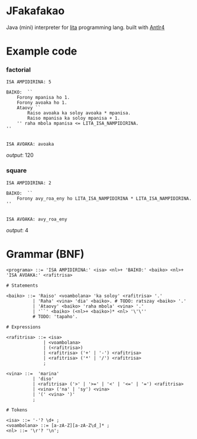 # JFakafakao

Java (mini) interpreter for [lita](https://github.com/fmaurica/lita) programming lang. built with [Antlr4](https://www.antlr.org)

# Example code

### factorial
```
ISA AMPIDIRINA: 5

BAIKO:  ``
    Forony mpanisa ho 1.
    Forony avoaka ho 1.
    Ataovy ``
        Raiso avoaka ka soloy avoaka * mpanisa.
        Raiso mpanisa ka soloy mpanisa + 1.
    '' raha mbola mpanisa <= LITA_ISA_NAMPIDIRINA.
''


ISA AVOAKA: avoaka
```

_output_: 120

### square
```
ISA AMPIDIRINA: 2

BAIKO:  ``
    Forony avy_roa_eny ho LITA_ISA_NAMPIDIRINA * LITA_ISA_NAMPIDIRINA.
''


ISA AVOAKA: avy_roa_eny

```

_output_: 4

# Grammar (BNF)

```
<programa> ::= 'ISA AMPIDIRINA:' <isa> <nl>+ 'BAIKO:' <baiko> <nl>+ 'ISA AVOAKA:' <rafitrisa>

# Statements

<baiko> ::= 'Raiso' <voambolana> 'ka soloy' <rafitrisa> '.'
          | 'Raha' <vina> 'dia' <baiko>. # TODO: ratszay <baiko> '.'
          | 'Ataovy' <baiko> 'raha mbola' <vina> '.'
          | '``' <baiko> (<nl>+ <baiko>)* <nl> '\'\''
          # TODO: 'tapaho'.

# Expressions

<rafitrisa> ::= <isa>
              | <voambolana>
              | (<rafitrisa>)
              | <rafitrisa> ('+' | '-') <rafitrisa>
              | <rafitrisa> ('*' | '/') <rafitrisa>
              ;

<vina> ::=  'marina'
          | 'diso'
          | <rafitrisa> ('>' | '>=' | '<' | '<=' | '=') <rafitrisa>
          | <vina> ('na' | 'sy') <vina>
          | '(' <vina> ')'
          ;

# Tokens

<isa> ::= '-'? \d+ ;
<voambolana> ::= [a-zA-Z][a-zA-Z\d_]* ;
<nl> ::= '\r'? '\n';
```

